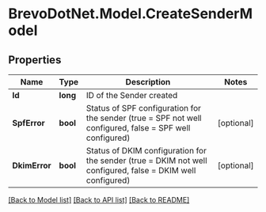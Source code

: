 # BrevoDotNet.Model.CreateSenderModel

## Properties

Name | Type | Description | Notes
------------ | ------------- | ------------- | -------------
**Id** | **long** | ID of the Sender created | 
**SpfError** | **bool** | Status of SPF configuration for the sender (true &#x3D; SPF not well configured, false &#x3D; SPF well configured) | [optional] 
**DkimError** | **bool** | Status of DKIM configuration for the sender (true &#x3D; DKIM not well configured, false &#x3D; DKIM well configured) | [optional] 

[[Back to Model list]](../../README.md#documentation-for-models) [[Back to API list]](../../README.md#documentation-for-api-endpoints) [[Back to README]](../../README.md)

